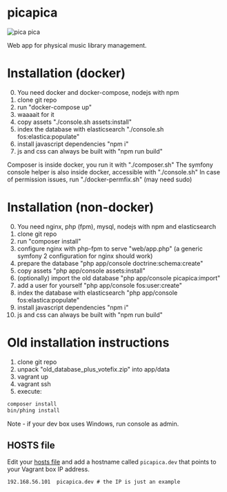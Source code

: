 picapica
========
![pica pica](https://cloud.githubusercontent.com/assets/1853648/9977848/fd3e30f6-5f15-11e5-9bef-e4276942e4ca.png)

Web app for physical music library management.

# Installation (docker)

0. You need docker and docker-compose, nodejs with npm
1. clone git repo
2. run "docker-compose up"
3. waaaait for it
4. copy assets "./console.sh assets:install"
5. index the database with elasticsearch "./console.sh fos:elastica:populate"
6. install javascript dependencies "npm i"
7. js and css can always be built with "npm run build"

Composer is inside docker, you run it with "./composer.sh"
The symfony console helper is also inside docker, accessible with "./console.sh"
In case of permission issues, run "./docker-permfix.sh" (may need sudo)

# Installation (non-docker)

0. You need nginx, php (fpm), mysql, nodejs with npm and elasticsearch
1. clone git repo
2. run "composer install" 
3. configure nginx with php-fpm to serve "web/app.php" (a generic symfony 2 configuration for nginx should work)
4. prepare the database "php app/console doctrine:schema:create"
5. copy assets "php app/console assets:install" 
6. (optionally) import the old database "php app/console picapica:import" 
7. add a user for yourself "php app/console fos:user:create" 
8. index the database with elasticsearch "php app/console fos:elastica:populate"
9. install javascript dependencies "npm i"
10. js and css can always be built with "npm run build"

# Old installation instructions

1. clone git repo
2. unpack "old_database_plus_votefix.zip" into app/data
2. vagrant up
3. vagrant ssh
4. execute:
```bash
composer install
bin/phing install
```
Note - if your dev box uses Windows, run console as admin.

## HOSTS file
Edit your [hosts file](http://en.wikipedia.org/wiki/Hosts_%28file%29) and add a hostname called `picapica.dev` that points to your Vagrant box IP address.
```
192.168.56.101  picapica.dev # the IP is just an example
```

